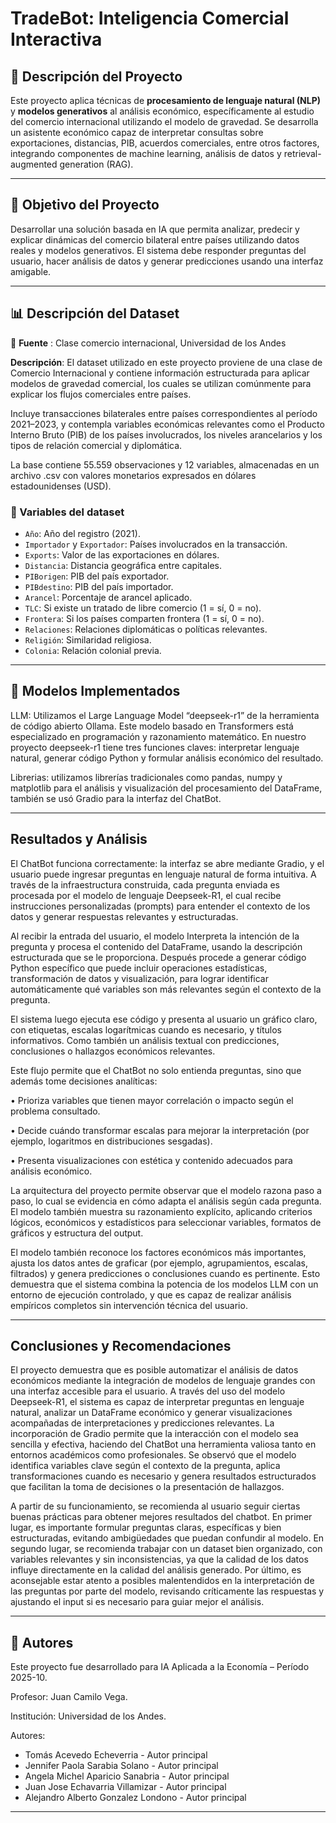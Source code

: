 # TradeBot: Inteligencia Comercial Interactiva

## 📌 Descripción del Proyecto

Este proyecto aplica técnicas de **procesamiento de lenguaje natural (NLP)** y **modelos generativos** al análisis económico, específicamente al estudio del comercio internacional utilizando el modelo de gravedad. Se desarrolla un asistente económico capaz de interpretar consultas sobre exportaciones, distancias, PIB, acuerdos comerciales, entre otros factores, integrando componentes de machine learning, análisis de datos y retrieval-augmented generation (RAG).

---

## 🎯 Objetivo del Proyecto

Desarrollar una solución basada en IA que permita analizar, predecir y explicar dinámicas del comercio bilateral entre países utilizando datos reales y modelos generativos. El sistema debe responder preguntas del usuario, hacer análisis de datos y generar predicciones usando una interfaz amigable.

---

## 📊 Descripción del Dataset

🔗 **Fuente** :  Clase comercio internacional, Universidad de los Andes


**Descripción**: El dataset utilizado en este proyecto proviene de una clase de Comercio Internacional y contiene información estructurada para aplicar modelos de gravedad comercial, los cuales se utilizan comúnmente para explicar los flujos comerciales entre países.

Incluye transacciones bilaterales entre países correspondientes al período 2021–2023, y contempla variables económicas relevantes como el Producto Interno Bruto (PIB) de los países involucrados, los niveles arancelarios y los tipos de relación comercial y diplomática.

La base contiene 55.559 observaciones y 12 variables, almacenadas en un archivo .csv con valores monetarios expresados en dólares estadounidenses (USD).
 
### 📌 Variables del dataset

- `Año`: Año del registro (2021).
- `Importador` y `Exportador`: Países involucrados en la transacción.
- `Exports`: Valor de las exportaciones en dólares.
- `Distancia`: Distancia geográfica entre capitales.
- `PIBorigen`: PIB del país exportador.
- `PIBdestino`: PIB del país importador.
- `Arancel`: Porcentaje de arancel aplicado.
- `TLC`: Si existe un tratado de libre comercio (1 = sí, 0 = no).
- `Frontera`: Si los países comparten frontera (1 = sí, 0 = no).
- `Relaciones`: Relaciones diplomáticas o políticas relevantes.
- `Religión`: Similaridad religiosa.
- `Colonia`: Relación colonial previa.

---

## 🚀 Modelos Implementados
LLM: Utilizamos el Large Language Model “deepseek-r1” de la herramienta de código abierto Ollama. Este modelo basado en Transformers está especializado en programación y razonamiento matemático. En nuestro proyecto deepseek-r1 tiene tres funciones claves:  interpretar lenguaje natural, generar código Python y formular análisis económico del resultado.

Librerias: utilizamos librerías tradicionales como pandas, numpy y matplotlib para el análisis y visualización del procesamiento del DataFrame, también se usó Gradio para la interfaz del  ChatBot.


---

## Resultados y Análisis
El ChatBot funciona correctamente: la interfaz se abre mediante Gradio, y el usuario puede ingresar preguntas en lenguaje natural de forma intuitiva. A través de la infraestructura construida, cada pregunta enviada es procesada por el modelo de lenguaje Deepseek-R1, el cual recibe instrucciones personalizadas (prompts) para entender el contexto de los datos y generar respuestas relevantes y estructuradas.

Al recibir la entrada del usuario, el modelo Interpreta la intención de la pregunta y procesa el contenido del DataFrame, usando la descripción estructurada que se le proporciona. Después procede a generar código Python específico que puede incluir operaciones estadísticas, transformación de datos y visualización, para lograr identificar automáticamente qué variables son más relevantes según el contexto de la pregunta.

El sistema luego ejecuta ese código y presenta al usuario un gráfico claro, con etiquetas, escalas logarítmicas cuando es necesario, y títulos informativos. Como también un análisis textual con predicciones, conclusiones o hallazgos económicos relevantes.

Este flujo permite que el ChatBot no solo entienda preguntas, sino que además tome decisiones analíticas:

•	Prioriza variables que tienen mayor correlación o impacto según el problema consultado.

•	Decide cuándo transformar escalas para mejorar la interpretación (por ejemplo, logaritmos en distribuciones sesgadas).

•	Presenta visualizaciones con estética y contenido adecuados para análisis económico.

La arquitectura del proyecto permite observar que el modelo razona paso a paso, lo cual se evidencia en cómo adapta el análisis según cada pregunta. El modelo también muestra su razonamiento explícito, aplicando criterios lógicos, económicos y estadísticos para seleccionar variables, formatos de gráficos y estructura del output.

El modelo también reconoce los factores económicos más importantes, ajusta los datos antes de graficar (por ejemplo, agrupamientos, escalas, filtrados) y genera predicciones o conclusiones cuando es pertinente. Esto demuestra que el sistema combina la potencia de los modelos LLM con un entorno de ejecución controlado, y que es capaz de realizar análisis empíricos completos sin intervención técnica del usuario.


---

## Conclusiones y Recomendaciones
El proyecto demuestra que es posible automatizar el análisis de datos económicos mediante la integración de modelos de lenguaje grandes con una interfaz accesible para el usuario. A través del uso del modelo Deepseek-R1, el sistema es capaz de interpretar preguntas en lenguaje natural, analizar un DataFrame económico y generar visualizaciones acompañadas de interpretaciones y predicciones relevantes. La incorporación de Gradio permite que la interacción con el modelo sea sencilla y efectiva, haciendo del ChatBot una herramienta valiosa tanto en entornos académicos como profesionales. Se observó que el modelo identifica variables clave según el contexto de la pregunta, aplica transformaciones cuando es necesario y genera resultados estructurados que facilitan la toma de decisiones o la presentación de hallazgos.

A partir de su funcionamiento, se recomienda al usuario seguir ciertas buenas prácticas para obtener mejores resultados del chatbot. En primer lugar, es importante formular preguntas claras, específicas y bien estructuradas, evitando ambigüedades que puedan confundir al modelo. En segundo lugar, se recomienda trabajar con un dataset bien organizado, con variables relevantes y sin inconsistencias, ya que la calidad de los datos influye directamente en la calidad del análisis generado. Por último, es aconsejable estar atento a posibles malentendidos en la interpretación de las preguntas por parte del modelo, revisando críticamente las respuestas y ajustando el input si es necesario para guiar mejor el análisis.

---

## 👥 Autores

Este proyecto fue desarrollado para IA Aplicada a la Economía – Período 2025-10.

Profesor: Juan Camilo Vega.

Institución: Universidad de los Andes.

Autores:

- Tomás Acevedo Echeverria - Autor principal
- Jennifer Paola Sarabia Solano - Autor principal
- Angela Michel Aparicio Sanabria - Autor principal
- Juan Jose Echavarria Villamizar - Autor principal
- Alejandro Alberto Gonzalez Londono - Autor principal

---


